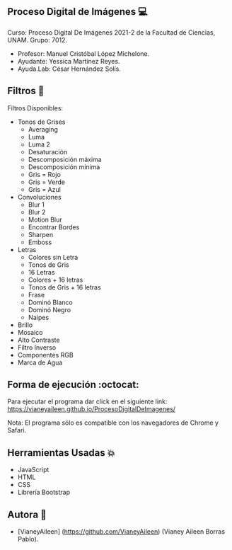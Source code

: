 ## Proceso Digital de Imágenes :computer:
Curso: Proceso Digital De Imágenes 2021-2 de la Facultad de Ciencias, UNAM.
Grupo: 7012.
- Profesor: Manuel Cristóbal López Michelone.
- Ayudante: Yessica Martínez Reyes.
- Ayuda.Lab: César Hernández Solís.

## Filtros :star2:
Filtros Disponibles:
- Tonos de Grises
    - Averaging
    - Luma
    - Luma 2
    - Desaturación
    - Descomposición máxima
    - Descomposición mínima
    - Gris = Rojo
    - Gris = Verde
    - Gris = Azul
- Convoluciones
    - Blur 1
    - Blur 2
    - Motion Blur
    - Encontrar Bordes
    - Sharpen
    - Emboss
- Letras
    - Colores sin Letra
    - Tonos de Gris
    - 16 Letras
    - Colores + 16 letras
    - Tonos de Gris + 16 letras
    - Frase
    - Dominó Blanco
    - Dominó Negro
    - Naipes   
- Brillo
- Mosaico
- Alto Contraste
- Filtro Inverso
- Componentes RGB
- Marca de Agua


## Forma de ejecución :octocat:
Para ejecutar el programa dar click en el siguiente link:
https://vianeyaileen.github.io/ProcesoDigitalDeImagenes/

Nota: El programa sólo es compatible con los navegadores de Chrome y Safari.

## Herramientas Usadas :collision:
- JavaScript
- HTML
- CSS
- Librería Bootstrap

## Autora :bust_in_silhouette:
- [VianeyAileen] (https://github.com/VianeyAileen) (Vianey Aileen Borras Pablo).
